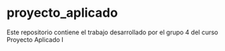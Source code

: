 # proyecto_aplicado
Este repositorio contiene el trabajo desarrollado por el grupo 4 del curso Proyecto Aplicado I
